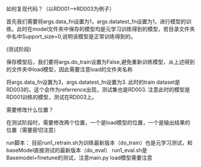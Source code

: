 如何复现代码？（以RD001-->RD003为例子）

首先我们需要将args.data_fn设置为1，args.datatest_fn设置为1，进行模型的训练。此时在model文件夹中保存的模型均是元学习训练得到的模型，若目录文件夹中名中Support_size=0,说明该模型是正常训练得到的。

(测试阶段)

保存模型后，我们要将args.do_train设置为False,避免重新训练模型，从上述得到的文件夹中load模型，因此需要注意load的文件夹名称

将args.data_fn设置为3，args.datatest_fn设置为3. 此时的train dataset是RD003的，这个会作为referrence出现，测试集也是RD003.
注意此时的模型是RD001训练的模型，测试在RD003上。


需要修改什么位置？

在测试阶段时，需要修改两个位置，一个是load模型的位置，一个是输出结果的位置（需要密切注意）

run脚本：
目前run1_retrain.sh为训练最新版本（do_train）也是元学习测试，和baseModel直接测试的最新版本（do_eval） 
run1_eval.sh是Basemodel+finetune的测试，注意main.py load模型需要注意









